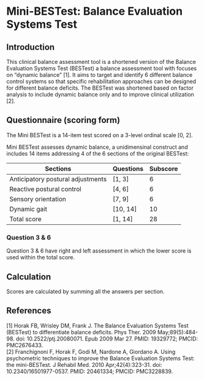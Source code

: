 # Mini-BESTest: Balance Evaluation Systems Test

## Introduction

This clinical balance assessment tool is a shortened version of the Balance Evaluation Systems Test (BESTest) a balance assessment tool with focuses on “dynamic balance” [1]. It aims to target and identify 6 different balance control systems so that specific rehabilitation approaches can be designed for different balance deficits. The BESTest was shortened based on factor analysis to include dynamic balance only and to improve clinical utilization [2].

## Questionnaire (scoring form)

The Mini BESTest is a 14-item test scored on a 3-level ordinal scale [0, 2].

Mini BESTest assesses dynamic balance, a unidimensinal construct and includes 14 items addressing 4 of the 6 sections of the original BESTest:

| Sections                          	| Questions 	| Subscore 	|
|-----------------------------------	|-----------	|----------	|
| Anticipatory postural adjustments 	| [1, 3]    	| 6        	|
| Reactive postural control         	| [4, 6]    	| 6        	|
| Sensory orientation               	| [7, 9]    	| 6        	|
| Dynamic gait                      	| [10, 14]  	| 10       	|
| Total score                       	| [1, 14]   	| 28       	|

### Question 3 & 6

Question 3 & 6 have right and left assessment in which the lower score is used within the total score.

## Calculation

Scores are calculated by summing all the answers per section.

## References
[1] Horak FB, Wrisley DM, Frank J. The Balance Evaluation Systems Test (BESTest) to differentiate balance deficits. Phys Ther. 2009 May;89(5):484-98. doi: 10.2522/ptj.20080071. Epub 2009 Mar 27. PMID: 19329772; PMCID: PMC2676433.\
[2] Franchignoni F, Horak F, Godi M, Nardone A, Giordano A. Using psychometric techniques to improve the Balance Evaluation Systems Test: the mini-BESTest. J Rehabil Med. 2010 Apr;42(4):323-31. doi: 10.2340/16501977-0537. PMID: 20461334; PMCID: PMC3228839.
